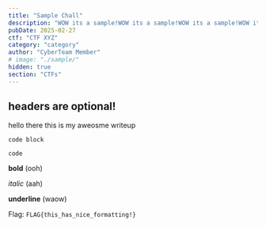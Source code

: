 ```yaml
---
title: "Sample Chall"
description: "WOW its a sample!WOW its a sample!WOW its a sample!WOW its a sample!WOW its a sample!WOW its a sample!WOW its a sample!WOW its a sample!WOW its a sample!WOW its a sample!WOW its a sample!WOW its a sample!WOW its a sample!WOW its a sample!WOW its a sample!WOW its a sample!WOW its a sample!WOW its a sample!WOW its a sample!WOW its a sample!WOW its a sample!WOW its a sample!WOW its a sample!WOW its a sample!WOW its a sample!WOW its a sample!WOW its a sample!WOW its a sample!WOW its a sample!WOW its a sample!WOW its a sample!WOW its a sample!WOW its a sample!WOW its a sample!WOW its a sample!WOW its a sample!WOW its a sample!WOW its a sample!WOW its a sample!WOW its a sample!"
pubDate: 2025-02-27
ctf: "CTF XYZ"
category: "category"
author: "CyberTeam Member"
# image: "./sample/"
hidden: true
section: "CTFs"
---
```


## headers are optional!

hello there this is my aweosme writeup
```
code block
```

`code`

**bold** (ooh)

*italic* (aah)

__underline__ (waow)

Flag: `FLAG{this_has_nice_formatting!}`

